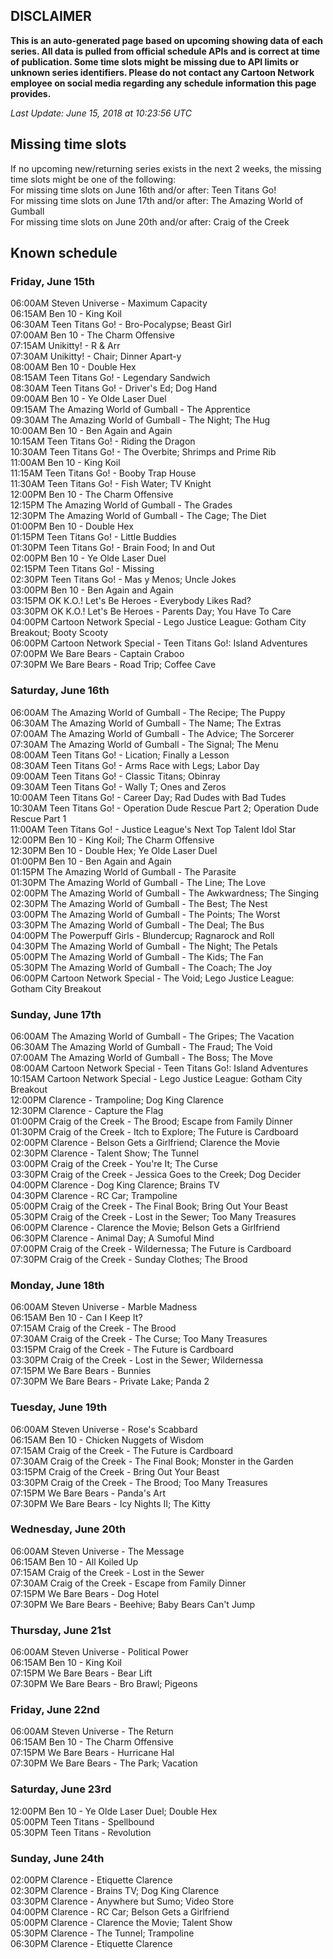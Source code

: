 ## DISCLAIMER
**This is an auto-generated page based on upcoming showing data of each series. All data is pulled from official schedule APIs and is correct at time of publication. Some time slots might be missing due to API limits or unknown series identifiers. Please do not contact any Cartoon Network employee on social media regarding any schedule information this page provides.**

_Last Update: June 15, 2018 at 10:23:56 UTC_  

## Missing time slots
If no upcoming new/returning series exists in the next 2 weeks, the missing time slots might be one of the following:  
For missing time slots on June 16th and/or after: Teen Titans Go!  
For missing time slots on June 17th and/or after: The Amazing World of Gumball  
For missing time slots on June 20th and/or after: Craig of the Creek  

## Known schedule

### Friday, June 15th
06:00AM Steven Universe - Maximum Capacity  
06:15AM Ben 10 - King Koil  
06:30AM Teen Titans Go! - Bro-Pocalypse; Beast Girl  
07:00AM Ben 10 - The Charm Offensive  
07:15AM Unikitty! - R & Arr  
07:30AM Unikitty! - Chair; Dinner Apart-y  
08:00AM Ben 10 - Double Hex  
08:15AM Teen Titans Go! - Legendary Sandwich  
08:30AM Teen Titans Go! - Driver's Ed; Dog Hand  
09:00AM Ben 10 - Ye Olde Laser Duel  
09:15AM The Amazing World of Gumball - The Apprentice  
09:30AM The Amazing World of Gumball - The Night; The Hug  
10:00AM Ben 10 - Ben Again and Again  
10:15AM Teen Titans Go! - Riding the Dragon  
10:30AM Teen Titans Go! - The Overbite; Shrimps and Prime Rib  
11:00AM Ben 10 - King Koil  
11:15AM Teen Titans Go! - Booby Trap House  
11:30AM Teen Titans Go! - Fish Water; TV Knight  
12:00PM Ben 10 - The Charm Offensive  
12:15PM The Amazing World of Gumball - The Grades  
12:30PM The Amazing World of Gumball - The Cage; The Diet  
01:00PM Ben 10 - Double Hex  
01:15PM Teen Titans Go! - Little Buddies  
01:30PM Teen Titans Go! - Brain Food; In and Out  
02:00PM Ben 10 - Ye Olde Laser Duel  
02:15PM Teen Titans Go! - Missing  
02:30PM Teen Titans Go! - Mas y Menos; Uncle Jokes  
03:00PM Ben 10 - Ben Again and Again  
03:15PM OK K.O.! Let's Be Heroes - Everybody Likes Rad?  
03:30PM OK K.O.! Let's Be Heroes - Parents Day; You Have To Care  
04:00PM Cartoon Network Special - Lego Justice League: Gotham City Breakout; Booty Scooty  
06:00PM Cartoon Network Special - Teen Titans Go!: Island Adventures  
07:00PM We Bare Bears - Captain Craboo  
07:30PM We Bare Bears - Road Trip; Coffee Cave  

### Saturday, June 16th
06:00AM The Amazing World of Gumball - The Recipe; The Puppy  
06:30AM The Amazing World of Gumball - The Name; The Extras  
07:00AM The Amazing World of Gumball - The Advice; The Sorcerer  
07:30AM The Amazing World of Gumball - The Signal; The Menu  
08:00AM Teen Titans Go! - Lication; Finally a Lesson  
08:30AM Teen Titans Go! - Arms Race with Legs; Labor Day  
09:00AM Teen Titans Go! - Classic Titans; Obinray  
09:30AM Teen Titans Go! - Wally T; Ones and Zeros  
10:00AM Teen Titans Go! - Career Day; Rad Dudes with Bad Tudes  
10:30AM Teen Titans Go! - Operation Dude Rescue Part 2; Operation Dude Rescue Part 1  
11:00AM Teen Titans Go! - Justice League's Next Top Talent Idol Star  
12:00PM Ben 10 - King Koil; The Charm Offensive  
12:30PM Ben 10 - Double Hex; Ye Olde Laser Duel  
01:00PM Ben 10 - Ben Again and Again  
01:15PM The Amazing World of Gumball - The Parasite  
01:30PM The Amazing World of Gumball - The Line; The Love  
02:00PM The Amazing World of Gumball - The Awkwardness; The Singing  
02:30PM The Amazing World of Gumball - The Best; The Nest  
03:00PM The Amazing World of Gumball - The Points; The Worst  
03:30PM The Amazing World of Gumball - The Deal; The Bus  
04:00PM The Powerpuff Girls - Blundercup; Ragnarock and Roll  
04:30PM The Amazing World of Gumball - The Night; The Petals  
05:00PM The Amazing World of Gumball - The Kids; The Fan  
05:30PM The Amazing World of Gumball - The Coach; The Joy  
06:00PM Cartoon Network Special - The Void; Lego Justice League: Gotham City Breakout  

### Sunday, June 17th
06:00AM The Amazing World of Gumball - The Gripes; The Vacation  
06:30AM The Amazing World of Gumball - The Fraud; The Void  
07:00AM The Amazing World of Gumball - The Boss; The Move  
08:00AM Cartoon Network Special - Teen Titans Go!: Island Adventures  
10:15AM Cartoon Network Special - Lego Justice League: Gotham City Breakout  
12:00PM Clarence - Trampoline; Dog King Clarence  
12:30PM Clarence - Capture the Flag  
01:00PM Craig of the Creek - The Brood; Escape from Family Dinner  
01:30PM Craig of the Creek - Itch to Explore; The Future is Cardboard  
02:00PM Clarence - Belson Gets a Girlfriend; Clarence the Movie  
02:30PM Clarence - Talent Show; The Tunnel  
03:00PM Craig of the Creek - You're It; The Curse  
03:30PM Craig of the Creek - Jessica Goes to the Creek; Dog Decider  
04:00PM Clarence - Dog King Clarence; Brains TV  
04:30PM Clarence - RC Car; Trampoline  
05:00PM Craig of the Creek - The Final Book; Bring Out Your Beast  
05:30PM Craig of the Creek - Lost in the Sewer; Too Many Treasures  
06:00PM Clarence - Clarence the Movie; Belson Gets a Girlfriend  
06:30PM Clarence - Animal Day; A Sumoful Mind  
07:00PM Craig of the Creek - Wildernessa; The Future is Cardboard  
07:30PM Craig of the Creek - Sunday Clothes; The Brood  

### Monday, June 18th
06:00AM Steven Universe - Marble Madness  
06:15AM Ben 10 - Can I Keep It?  
07:15AM Craig of the Creek - The Brood  
07:30AM Craig of the Creek - The Curse; Too Many Treasures  
03:15PM Craig of the Creek - The Future is Cardboard  
03:30PM Craig of the Creek - Lost in the Sewer; Wildernessa  
07:15PM We Bare Bears - Bunnies  
07:30PM We Bare Bears - Private Lake; Panda 2  

### Tuesday, June 19th
06:00AM Steven Universe - Rose's Scabbard  
06:15AM Ben 10 - Chicken Nuggets of Wisdom  
07:15AM Craig of the Creek - The Future is Cardboard  
07:30AM Craig of the Creek - The Final Book; Monster in the Garden  
03:15PM Craig of the Creek - Bring Out Your Beast  
03:30PM Craig of the Creek - The Brood; Too Many Treasures  
07:15PM We Bare Bears - Panda's Art  
07:30PM We Bare Bears - Icy Nights II; The Kitty  

### Wednesday, June 20th
06:00AM Steven Universe - The Message  
06:15AM Ben 10 - All Koiled Up  
07:15AM Craig of the Creek - Lost in the Sewer  
07:30AM Craig of the Creek - Escape from Family Dinner  
07:15PM We Bare Bears - Dog Hotel  
07:30PM We Bare Bears - Beehive; Baby Bears Can't Jump  

### Thursday, June 21st
06:00AM Steven Universe - Political Power  
06:15AM Ben 10 - King Koil  
07:15PM We Bare Bears - Bear Lift  
07:30PM We Bare Bears - Bro Brawl; Pigeons  

### Friday, June 22nd
06:00AM Steven Universe - The Return  
06:15AM Ben 10 - The Charm Offensive  
07:15PM We Bare Bears - Hurricane Hal  
07:30PM We Bare Bears - The Park; Vacation  

### Saturday, June 23rd
12:00PM Ben 10 - Ye Olde Laser Duel; Double Hex  
05:00PM Teen Titans - Spellbound  
05:30PM Teen Titans - Revolution  

### Sunday, June 24th
02:00PM Clarence - Etiquette Clarence  
02:30PM Clarence - Brains TV; Dog King Clarence  
03:30PM Clarence - Anywhere but Sumo; Video Store  
04:00PM Clarence - RC Car; Belson Gets a Girlfriend  
05:00PM Clarence - Clarence the Movie; Talent Show  
05:30PM Clarence - The Tunnel; Trampoline  
06:30PM Clarence - Etiquette Clarence  
